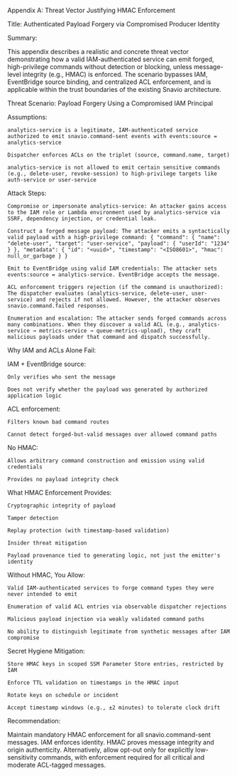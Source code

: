Appendix A: Threat Vector Justifying HMAC Enforcement

Title: Authenticated Payload Forgery via Compromised Producer Identity

Summary:

This appendix describes a realistic and concrete threat vector demonstrating how a valid IAM-authenticated service can emit forged, high-privilege commands without detection or blocking, unless message-level integrity (e.g., HMAC) is enforced. The scenario bypasses IAM, EventBridge source binding, and centralized ACL enforcement, and is applicable within the trust boundaries of the existing Snavio architecture.

Threat Scenario: Payload Forgery Using a Compromised IAM Principal

Assumptions:

    analytics-service is a legitimate, IAM-authenticated service authorized to emit snavio.command-sent events with events:source = analytics-service

    Dispatcher enforces ACLs on the triplet (source, command.name, target)

    analytics-service is not allowed to emit certain sensitive commands (e.g., delete-user, revoke-session) to high-privilege targets like auth-service or user-service

Attack Steps:

    Compromise or impersonate analytics-service: An attacker gains access to the IAM role or Lambda environment used by analytics-service via SSRF, dependency injection, or credential leak.

    Construct a forged message payload: The attacker emits a syntactically valid payload with a high-privilege command: { "command": { "name": "delete-user", "target": "user-service", "payload": { "userId": "1234" } }, "metadata": { "id": "<uuid>", "timestamp": "<ISO8601>", "hmac": null_or_garbage } }

    Emit to EventBridge using valid IAM credentials: The attacker sets events:source = analytics-service. EventBridge accepts the message.

    ACL enforcement triggers rejection (if the command is unauthorized): The dispatcher evaluates (analytics-service, delete-user, user-service) and rejects if not allowed. However, the attacker observes snavio.command.failed responses.

    Enumeration and escalation: The attacker sends forged commands across many combinations. When they discover a valid ACL (e.g., analytics-service → metrics-service → queue-metrics-upload), they craft malicious payloads under that command and dispatch successfully.

Why IAM and ACLs Alone Fail:

IAM + EventBridge source:

    Only verifies who sent the message

    Does not verify whether the payload was generated by authorized application logic

ACL enforcement:

    Filters known bad command routes

    Cannot detect forged-but-valid messages over allowed command paths

No HMAC:

    Allows arbitrary command construction and emission using valid credentials

    Provides no payload integrity check

What HMAC Enforcement Provides:

    Cryptographic integrity of payload

    Tamper detection

    Replay protection (with timestamp-based validation)

    Insider threat mitigation

    Payload provenance tied to generating logic, not just the emitter's identity

Without HMAC, You Allow:

    Valid IAM-authenticated services to forge command types they were never intended to emit

    Enumeration of valid ACL entries via observable dispatcher rejections

    Malicious payload injection via weakly validated command paths

    No ability to distinguish legitimate from synthetic messages after IAM compromise

Secret Hygiene Mitigation:

    Store HMAC keys in scoped SSM Parameter Store entries, restricted by IAM

    Enforce TTL validation on timestamps in the HMAC input

    Rotate keys on schedule or incident

    Accept timestamp windows (e.g., ±2 minutes) to tolerate clock drift

Recommendation:

Maintain mandatory HMAC enforcement for all snavio.command-sent messages. IAM enforces identity. HMAC proves message integrity and origin authenticity. Alternatively, allow opt-out only for explicitly low-sensitivity commands, with enforcement required for all critical and moderate ACL-tagged messages.
